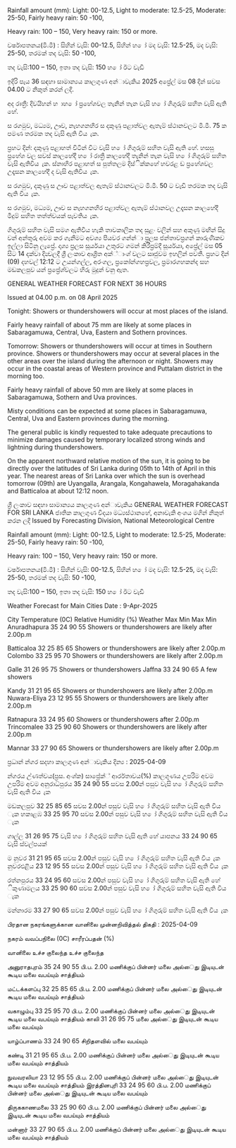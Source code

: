 Rainfall amount (mm): Light: 00-12.5, Light to moderate: 12.5-25, Moderate: 25-50, Fairly heavy rain: 50 -100,

Heavy rain: 100 – 150, Very heavy rain: 150 or more.

වර්ෂාපතනය(මි.මී) : සිහින් වැසි: 00-12.5, සිහින් හ ෝ මද වැසි: 12.5-25, මද වැසි: 25-50, තරමක් තද වැසි: 50 -100,

තද වැසි:100 – 150, ඉතා තද වැසි: 150 හ ෝ ඊට වැඩි

ඉදිරි පැය 36 සඳහා සාමාන්‍යය කාලගුණ අන්‍ාවැකිය 2025 අප්‍රේල් මස 08 දින්‍ සවස 04.00 ට නිකුත් කරන්‍ ලදි.

අද රාත්‍රී: දිවයිහන් හ ාහ ෝ ප්‍රහේශවල තැනින් තැන වැසි හ ෝ ගිගුරුම් සහිත වැසි ඇති හේ.

ස රගමුව, මධ්‍යම, ඌව, නැහගනහිර ස දකුණු පළාත්වල ඇතැම් ස්ථානවලට මි.මී. 75 ක පමණ තරමක තද වැසි ඇති විය ැක.

ප්‍රහට දින්‍: දකුණු පළාහත් විටින් විට වැසි හ ෝ ගිගුරුම් සහිත වැසි ඇති හේ. හසසු ප්‍රහේශ වල සවස් කාලහේදී හ ෝ රාත්‍රී කාලහේදී තැනින් තැන වැසි හ ෝ ගිගුරුම් සහිත වැසි ඇතිවිය ැක. ස්නාහිර පළාහත් ස පුත්තලම දිස්ික්කහේ හවරළ ඩ ප්‍රහේශවල උදෑසන කාලහේදී ද වැසි ඇතිවිය ැක.

ස රගමුව, දකුණු ස ඌව පළාත්වල ඇතැම් ස්ථානවලට මි.මී. 50 ට වැඩි තරමක තද වැසි ඇති විය ැක.

ස රගමුව, මධ්‍යම, ඌව ස නැහගනහිර පළාත්වල ඇතැම් ස්ථානවල උදෑසන කාලහේදී මීදුම් සහිත තත්ත්වයක් පැවතිය ැක.

ගිගුරුම් සහිත වැසි සමග ඇතිවිය හැකි තාවකාලික තද සුළං වලින් සහ අකුණු මඟින් සිදු වන්‍ අන්‍තුරු අවම කර ගැනීමට අවශ්‍ය පියවර ගන්න්‍ා ප්‍රලස ජන්‍තාවප්‍රගන් කාරුණිකව ඉල්ලා සිටිනු ලැප්‍රේ. දෘශ්‍ය ප්‍රලස සූර්යයා උතුරට ගමන් කිරීප්‍රම්දී සූර්යයා, අප්‍රේල් මස 05 සිට 14 දක්වා දින්‍වලදී ශ්‍රී ලංකාව ආශ්‍රිත අක්්ාංශ්‍ වලට සෘජුවම ඉහලින් පවතී. ප්‍රහට දින්‍ (09) දහවල් 12:12 ට උයන්ගල්ල, අරංගල, ප්‍රකෝන්ගහප්‍රවල, ප්‍රමාරගහකන්ද සහ මඩකලපුව යන්‍ ප්‍රප්‍රේශ්‍වලට හිරු මුදුන් වනු ඇත.

GENERAL WEATHER FORECAST FOR NEXT 36 HOURS

Issued at 04.00 p.m. on 08 April 2025

Tonight: Showers or thundershowers will occur at most places of the island.

Fairly heavy rainfall of about 75 mm are likely at some places in Sabaragamuwa, Central, Uva, Eastern and Sothern provinces.

Tomorrow: Showers or thundershowers will occur at times in Southern province. Showers or thundershowers may occur at several places in the other areas over the island during the afternoon or night. Showers may occur in the coastal areas of Western province and Puttalam district in the morning too.

Fairly heavy rainfall of above 50 mm are likely at some places in Sabaragamuwa, Sothern and Uva provinces.

Misty conditions can be expected at some places in Sabaragamuwa, Central, Uva and Eastern provinces during the morning.

The general public is kindly requested to take adequate precautions to minimize damages caused by temporary localized strong winds and lightning during thundershowers.

On the apparent northward relative motion of the sun, it is going to be directly over the latitudes of Sri Lanka during 05th to 14th of April in this year. The nearest areas of Sri Lanka over which the sun is overhead tomorrow (09th) are Uyangalla, Arangala, Kongahawela, Moragahakanda and Batticaloa at about 12:12 noon.

ශ්‍රී ලංකාව සඳහා සාමාන්‍යය කාලගුණ අන්‍ාවැකිය GENERAL WEATHER FORECAST FOR SRI LANKA ජාතික කාලගුණ විදයා මධ්‍යස්ථානහේ, අනාවැකි අංශය මගින් නිකුත් කරන ලදි Issued by Forecasting Division, National Meteorological Centre

Rainfall amount (mm): Light: 00-12.5, Light to moderate: 12.5-25, Moderate: 25-50, Fairly heavy rain: 50 -100,

Heavy rain: 100 – 150, Very heavy rain: 150 or more.

වර්ෂාපතනය(මි.මී) : සිහින් වැසි: 00-12.5, සිහින් හ ෝ මද වැසි: 12.5-25, මද වැසි: 25-50, තරමක් තද වැසි: 50 -100,

තද වැසි:100 – 150, ඉතා තද වැසි: 150 හ ෝ ඊට වැඩි

Weather Forecast for Main Cities Date : 9-Apr-2025

City Temperature (0C) Relative Humidity (%) Weather Max Min Max Min Anuradhapura 35 24 90 55 Showers or thundershowers are likely after 2.00p.m

Batticaloa 32 25 85 65 Showers or thundershowers are likely after 2.00p.m Colombo 33 25 95 70 Showers or thundershowers are likely after 2.00p.m

Galle 31 26 95 75 Showers or thundershowers Jaffna 33 24 90 65 A few showers

Kandy 31 21 95 65 Showers or thundershowers are likely after 2.00p.m Nuwara-Eliya 23 12 95 55 Showers or thundershowers are likely after 2.00p.m

Ratnapura 33 24 95 60 Showers or thundershowers after 2.00p.m Trincomalee 33 25 90 60 Showers or thundershowers are likely after 2.00p.m

Mannar 33 27 90 65 Showers or thundershowers are likely after 2.00p.m

ප්‍රධාන්‍ න්‍ගර සදහා කාලගුණ අන්‍ාවැකිය දින්‍ය : 2025-04-09

න්‍ගරය උ්ණත්වය(ප්‍රස. අංශ්‍ක) සාප්‍රේක්් ආර්රතාවය(%) කාලගුණය උපරිම අවම උපරිම අවම අනුරාධ්‍පුරය 35 24 90 55 සවස 2.00න් පසුව වැසි හ ෝ ගිගුරුම් සහිත වැසි ඇති විය ැක

මඩකලපුව 32 25 85 65 සවස 2.00න් පසුව වැසි හ ෝ ගිගුරුම් සහිත වැසි ඇති විය ැක හකාළඹ 33 25 95 70 සවස 2.00න් පසුව වැසි හ ෝ ගිගුරුම් සහිත වැසි ඇති විය ැක

ගාල්ල 31 26 95 75 වැසි හ ෝ ගිගුරුම් සහිත වැසි ඇති හේ යාපනය 33 24 90 65 වැසි ස්වල්පයක්

ම නුවර 31 21 95 65 සවස 2.00න් පසුව වැසි හ ෝ ගිගුරුම් සහිත වැසි ඇති විය ැක නුවරඑළිය 23 12 95 55 සවස 2.00න් පසුව වැසි හ ෝ ගිගුරුම් සහිත වැසි ඇති විය ැක

රත්නපුරය 33 24 95 60 සවස 2.00න් පසුව වැසි හ ෝ ගිගුරුම් සහිත වැසි ඇති හේ ිකුණාමලය 33 25 90 60 සවස 2.00න් පසුව වැසි හ ෝ ගිගුරුම් සහිත වැසි ඇති විය ැක

මන්නාරම 33 27 90 65 සවස 2.00න් පසුව වැසි හ ෝ ගිගුරුම් සහිත වැසි ඇති විය ැක

பிரதான நகரங்களுக்கான வானிலை முன்னறிவித்தல் திகதி : 2025-04-09

நகரம் வவப்பநிலை (0C) சாரீரப்பதன் (%)

வானிலை உச்ச குலைந்த உச்ச குலைந்த

அனுராதபுரம் 35 24 90 55 பி.ப. 2.00 மணிக்குப் பின்னர் மலை அல்ைது இடியுடன் கூடிய மலை வபய்யும் சாத்தியம்

மட்டக்களப்பு 32 25 85 65 பி.ப. 2.00 மணிக்குப் பின்னர் மலை அல்ைது இடியுடன் கூடிய மலை வபய்யும் சாத்தியம்

வகாழும்பு 33 25 95 70 பி.ப. 2.00 மணிக்குப் பின்னர் மலை அல்ைது இடியுடன் கூடிய மலை வபய்யும் சாத்தியம் காலி 31 26 95 75 மலை அல்ைது இடியுடன் கூடிய மலை வபய்யும்

யாழ்ப்பாணம் 33 24 90 65 சிறிதளவில் மலை வபய்யும்

கண்டி 31 21 95 65 பி.ப. 2.00 மணிக்குப் பின்னர் மலை அல்ைது இடியுடன் கூடிய மலை வபய்யும் சாத்தியம்

நுவவரலியா 23 12 95 55 பி.ப. 2.00 மணிக்குப் பின்னர் மலை அல்ைது இடியுடன் கூடிய மலை வபய்யும் சாத்தியம் இரத்தினபுரி 33 24 95 60 பி.ப. 2.00 மணிக்குப் பின்னர் மலை அல்ைது இடியுடன் கூடிய மலை வபய்யும்

திருககாணமலை 33 25 90 60 பி.ப. 2.00 மணிக்குப் பின்னர் மலை அல்ைது இடியுடன் கூடிய மலை வபய்யும் சாத்தியம்

மன்னார் 33 27 90 65 பி.ப. 2.00 மணிக்குப் பின்னர் மலை அல்ைது இடியுடன் கூடிய மலை வபய்யும் சாத்தியம்